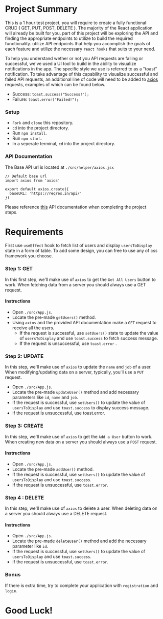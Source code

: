 # Project Summary

This is a 1 hour test project, you will require to create a fully functional CRUD ( GET, PUT, POST, DELETE ). The majority of the React application will already be built for you. part of this project will be exploring the API and finding the appropriate endpoints to utilize to build the required functionality. utilize API endpoints that help you accomplish the goals of each feature and utilize the necessary `react hooks` that suits to your need.

To help you understand wether or not you API requests are failing or successful, we've used a UI tool to build in the ability to visualize notifications in the app. The specific style we use is referred to as a "toast" notification. To take advantage of this capability to visualize successful and failed API requests, an additional line of code will need to be added to [axios](https://www.npmjs.com/package/axios) requests, examples of which can be found below.

* Success: `toast.success("Success!");`
* Failure: `toast.error("Failed!");`

### Setup

* `Fork` and `clone` this repository.
* `cd` into the project directory.
* Run `npm install`.
* Run `npm start`.
* In a seperate terminal, `cd` into the project directory.

### API Documentation

The Base API url is located at `./src/helper/axios.jsx`
```
// Default base url
import axios from 'axios'

export default axios.create({
  baseURL: 'https://reqres.in/api/'
})
```

Please reference [this](https://reqres.in/) API documentation when completing the project steps.

# Requirements

First use `useEffect` hook to fetch list of users and display `usersToDisplay` state in a form of table. To add some design, you can free to use any of css framework you choose.

### Step 1: GET

In this first step, we'll make use of `axios` to get the `Get All Users` button to work. When fetching data from a server you should always use a GET request.


#### Instructions
* Open `./src/App.js`.
* Locate the pre-made `getUsers()` method.
* Using `axios` and the provided API documentation make a `GET` request to receive all the users.
	* If the request is successful, use `setUsers()` state to update the value of `usersToDisplay` and use `toast.success` to fetch success message.
	* If the request is unsuccessful, use `toast.error`	.
	
### Step 2: UPDATE

In this step, we'll make use of `axios` to update the `name` and `job` of a user. When modifying/updating data on a server, typically, you'll use a `PUT` request.

* Open `./src/App.js`.
* Locate the pre-made `updateUser()` method and add necessary parameters like `id`, `name` and `job`.
* If the request is successful, use `setUsers()` to update the value of `usersToDisplay` and use `toast.success` to display success message.
* If the request is unsuccessful, use toast.error.

### Step 3: CREATE

In this step, we'll make use of `axios` to get the `Add a User` button to work. When creating new data on a server you should always use a `POST` request.

#### Instructions

* Open `./src/App.js`.
* Locate the pre-made `addUser()` method.
* If the request is successful, use `setUsers()` to update the value of `usersToDisplay` and use `toast.success`.
* If the request is unsuccessful, use `toast.error`.

### Step 4 : DELETE

In this step, we'll make use of `axios` to delete a user. When deleting data on a server you should always use a DELETE request.

#### Instructions

* Open `./src/App.js`.
* Locate the pre-made `deleteUser()` method and add the necessary parameter like `id`.
* If the request is successful, use `setUsers()` to update the value of `usersToDisplay` and use `toast.success`.
* If the request is unsuccessful, use `toast.error`.

### Bonus

If there is extra time, try to complete your application with `registration` and `login`.

# Good Luck!
